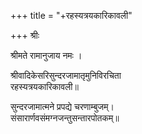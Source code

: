 +++
title = "+रहस्यत्रयकारिकावली"

+++
श्रीः

श्रीमते रामानुजाय नमः ।

  
श्रीवादिकेसरिसुन्दरजामातृमुनिविरचिता  
रहस्यत्रयकारिकावली॥

सुन्दरजामात्मने प्रपद्ये चरणाम्बुजम्।  
संसारार्णवसंमग्नजन्तुसन्तारपोतकम्॥
